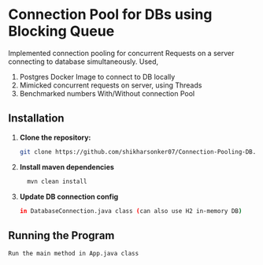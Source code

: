 
# Connection Pool for DBs using Blocking Queue


Implemented connection pooling for concurrent Requests on a server connecting to database simultaneously. Used,
1. Postgres Docker Image to connect to DB locally
2. Mimicked concurrent requests on server, using Threads
3. Benchmarked numbers With/Without connection Pool


## Installation

1. **Clone the repository:**

    ```bash
    git clone https://github.com/shikharsonker07/Connection-Pooling-DB.git
    ```

2. **Install maven dependencies**

    ```bash
      mvn clean install
    ```
3. **Update DB connection config**
   ```bash
   in DatabaseConnection.java class (can also use H2 in-memory DB)
    ```

## Running the Program
    Run the main method in App.java class